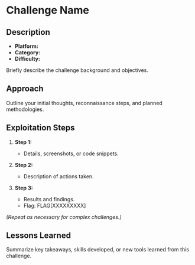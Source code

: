# Challenge Name

## Description
- **Platform:**  
- **Category:**  
- **Difficulty:**  

Briefly describe the challenge background and objectives.

## Approach

Outline your initial thoughts, reconnaissance steps, and planned methodologies.

## Exploitation Steps

1. **Step 1:**  
   - Details, screenshots, or code snippets.

2. **Step 2:**  
   - Description of actions taken.

3. **Step 3:**  
   - Results and findings.
   - Flag: FLAG[XXXXXXXXX]

*(Repeat as necessary for complex challenges.)*

## Lessons Learned

Summarize key takeaways, skills developed, or new tools learned from this challenge.
